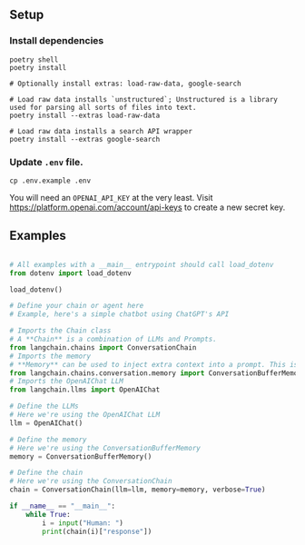 ## Setup

### Install dependencies

```
poetry shell
poetry install

# Optionally install extras: load-raw-data, google-search

# Load raw data installs `unstructured`; Unstructured is a library used for parsing all sorts of files into text.
poetry install --extras load-raw-data

# Load raw data installs a search API wrapper
poetry install --extras google-search
```

### Update `.env` file.

```
cp .env.example .env
```

You will need an `OPENAI_API_KEY` at the very least. Visit https://platform.openai.com/account/api-keys to
create a new secret key.

## Examples

```python

# All examples with a __main__ entrypoint should call load_dotenv
from dotenv import load_dotenv

load_dotenv()

# Define your chain or agent here
# Example, here's a simple chatbot using ChatGPT's API

# Imports the Chain class
# A **Chain** is a combination of LLMs and Prompts.
from langchain.chains import ConversationChain
# Imports the memory
# **Memory** can be used to inject extra context into a prompt. This is useful for Chatbots.
from langchain.chains.conversation.memory import ConversationBufferMemory
# Imports the OpenAIChat LLM
from langchain.llms import OpenAIChat

# Define the LLMs
# Here we're using the OpenAIChat LLM
llm = OpenAIChat()

# Define the memory
# Here we're using the ConversationBufferMemory
memory = ConversationBufferMemory()

# Define the chain
# Here we're using the ConversationChain
chain = ConversationChain(llm=llm, memory=memory, verbose=True)

if __name__ == "__main__":
    while True:
        i = input("Human: ")
        print(chain(i)["response"])
```
